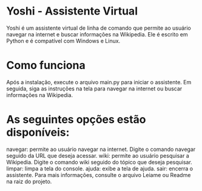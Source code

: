 # Yoshi - Assistente Virtual
Yoshi é um assistente virtual de linha de comando que permite ao usuário navegar na internet e buscar informações na Wikipedia. Ele é escrito em Python e é compatível com Windows e Linux.

# Como funciona
Após a instalação, execute o arquivo main.py para iniciar o assistente. Em seguida, siga as instruções na tela para navegar na internet ou buscar informações na Wikipedia.

# As seguintes opções estão disponíveis:

navegar: permite ao usuário navegar na internet. Digite o comando navegar seguido da URL que deseja acessar.
wiki: permite ao usuário pesquisar a Wikipedia. Digite o comando wiki seguido do tópico que deseja pesquisar.
limpar: limpa a tela do console.
ajuda: exibe a tela de ajuda.
sair: encerra o assistente.
Para mais informações, consulte o arquivo Leiame ou Readme na raiz do projeto.
